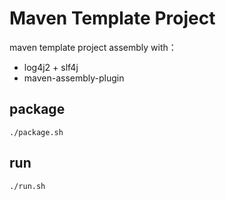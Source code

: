 # Maven Template Project

maven template project assembly with：

- log4j2 + slf4j
- maven-assembly-plugin

## package 

```
./package.sh
```

## run

```
./run.sh
```

